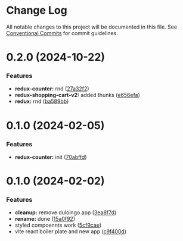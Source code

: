 # Change Log

All notable changes to this project will be documented in this file.
See [Conventional Commits](https://conventionalcommits.org) for commit guidelines.

# 0.2.0 (2024-10-22)

### Features

-   **redux-counter:** rnd ([27a32f2](https://github.com/paulAlexSerban/wbk--mern-playground/commit/27a32f2fdc2986e95a09049bf756617bb4627fc7))
-   **redux-shopping-cart-v2:** added thunks ([e656efa](https://github.com/paulAlexSerban/wbk--mern-playground/commit/e656efab9e7e0e68ab51ee1335ec91010eaa73e8))
-   **redux:** rnd ([ba589bb](https://github.com/paulAlexSerban/wbk--mern-playground/commit/ba589bba00bc474ad3e060d1739fb657d77fcb0f))

# 0.1.0 (2024-02-05)

### Features

-   **redux-counter:** init ([70abffd](https://github.com/paulAlexSerban/wbk--mern-playground/commit/70abffd930c28d56a3c4c975ce1af511bbf6730b))

# 0.1.0 (2024-02-02)

### Features

-   **cleanup:** remove duloingo app ([3ea8f7d](https://github.com/paulAlexSerban/wbk--mern-playground/commit/3ea8f7d47da9759c9ea8f62599a8aa4250b38c3c))
-   **rename:** done ([15a0f92](https://github.com/paulAlexSerban/wbk--mern-playground/commit/15a0f92f47690da6021269d43d7489cb72cdc514))
-   styled compoennts work ([5cf9cae](https://github.com/paulAlexSerban/wbk--mern-playground/commit/5cf9cae09ec5f9b36f10b44435678947f4bb2f7e))
-   vite react boiler plate and new app ([c9f400d](https://github.com/paulAlexSerban/wbk--mern-playground/commit/c9f400d569995a3ce94b4f3c2a6c8db9b3229fdb))
